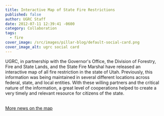 ```yaml
---
title: Interactive Map of State Fire Restrictions
published: false
author: UGRC Staff
date: 2012-07-11 12:39:41 -0600
category: Collaboration
tags:
  - fire
cover_image: /src/images/pillar-blog/default-social-card.png
cover_image_alt: ugrc social card
---
```


UGRC, in partnership with the Governor's Office, the Division of Forestry, Fire and State Lands, and the State Fire Marshal have released an interactive map of all fire restriction in the state of Utah. Previously, this information was being maintained in several different locations across federal, state, and local entities. With these willing partners and the critical nature of the information, a great level of cooperations helped to create a very timely and relevant resource for citizens of the state.

<a href="http://www.ksl.com/?nid=1105&amp;sid=21191542&amp;title=target-shooting-to-be-temporarily-banned-in-some-areas&amp;s_cid=queue-15"><br />
More news on the map</a>
